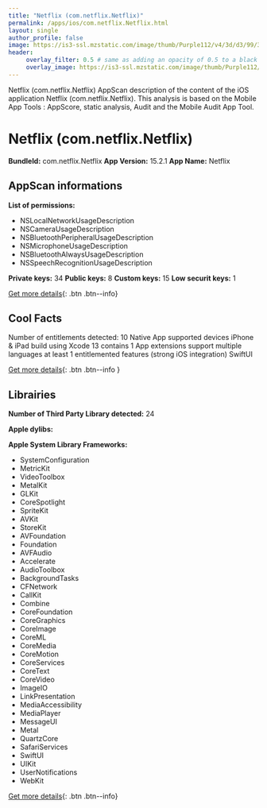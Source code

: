 ```yaml
---
title: "Netflix (com.netflix.Netflix)"
permalink: /apps/ios/com.netflix.Netflix.html
layout: single
author_profile: false
image: https://is3-ssl.mzstatic.com/image/thumb/Purple112/v4/3d/d3/99/3dd399a8-836e-7ec1-d7a5-0ce3e3526331/AppIcon-1x_U007emarketing-0-0-0-10-0-0-0-85-220-0.png/512x512bb.jpg
header: 
     overlay_filter: 0.5 # same as adding an opacity of 0.5 to a black background
     overlay_image: https://is3-ssl.mzstatic.com/image/thumb/Purple112/v4/3d/d3/99/3dd399a8-836e-7ec1-d7a5-0ce3e3526331/AppIcon-1x_U007emarketing-0-0-0-10-0-0-0-85-220-0.png/512x512bb.jpg
---
```

Netflix (com.netflix.Netflix) AppScan description of the content of the iOS application Netflix (com.netflix.Netflix). This analysis is based on the Mobile App Tools : AppScore, static analysis, Audit and the Mobile Audit App Tool.

# Netflix (com.netflix.Netflix)

**BundleId:** com.netflix.Netflix
**App Version:** 15.2.1
**App Name:** Netflix


## AppScan informations 

**List of permissions:** 
- NSLocalNetworkUsageDescription
- NSCameraUsageDescription
- NSBluetoothPeripheralUsageDescription
- NSMicrophoneUsageDescription
- NSBluetoothAlwaysUsageDescription
- NSSpeechRecognitionUsageDescription
  
  
**Private keys:** 34
**Public keys:** 8
**Custom keys:** 15
**Low securit keys:** 1
  
[Get more details](/pricing.html){: .btn .btn--info}

## Cool Facts

Number of entitlements detected: 10
Native App
supported devices iPhone & iPad
build using Xcode 13
contains 1 App extensions
support multiple languages
at least 1 entitlemented features (strong iOS integration)
SwiftUI
  
[Get more details](/pricing.html){: .btn .btn--info }

## Librairies 
**Number of Third Party Library detected:** 24


**Apple dylibs:**


**Apple System Library Frameworks:**
- SystemConfiguration
- MetricKit
- VideoToolbox
- MetalKit
- GLKit
- CoreSpotlight
- SpriteKit
- AVKit
- StoreKit
- AVFoundation
- Foundation
- AVFAudio
- Accelerate
- AudioToolbox
- BackgroundTasks
- CFNetwork
- CallKit
- Combine
- CoreFoundation
- CoreGraphics
- CoreImage
- CoreML
- CoreMedia
- CoreMotion
- CoreServices
- CoreText
- CoreVideo
- ImageIO
- LinkPresentation
- MediaAccessibility
- MediaPlayer
- MessageUI
- Metal
- QuartzCore
- SafariServices
- SwiftUI
- UIKit
- UserNotifications
- WebKit


  
[Get more details](/pricing.html){: .btn .btn--info}

